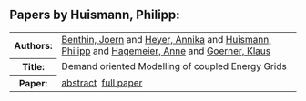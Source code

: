 <h2>Papers by Huismann, Philipp:</h2>
<!-- Begin papers -->
<table>
<tr><th>Authors:</th><td>
<a href="../authors/author_020.html">Benthin, Joern</a> and 
<a href="../authors/author_101.html">Heyer, Annika</a> and 
<a href="../authors/author_109.html">Huismann, Philipp</a> and 
<a href="../authors/author_089.html">Hagemeier, Anne</a> and 
<a href="../authors/author_081.html">Goerner, Klaus</a>
</td></tr>
<tr><th>Title:  </th><td>Demand oriented Modelling of coupled Energy Grids</td></tr>
<tr><th>Paper:  </th><td><a href="../abstracts/Modelica2019abstract1B3.pdf">abstract</a>&nbsp;&nbsp;<a href="../papers/Modelica2019paper1B3.pdf">full paper</a></td></tr>
</table>
<br>
<!-- End papers -->